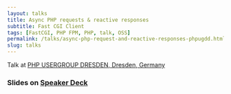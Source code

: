 ```yaml
---
layout: talks
title: Async PHP requests & reactive responses
subtitle: Fast CGI Client
tags: [FastCGI, PHP FPM, PHP, talk, OSS]
permalink: /talks/async-php-request-and-reactive-responses-phpugdd.html
slug: talks
---
```


Talk at [PHP USERGROUP DRESDEN, Dresden, Germany](http://phpug-dresden.org) 
  
### Slides on [Speaker Deck](https://speakerdeck.com/hollodotme)

<script async class="speakerdeck-embed" data-id="a96ceefda84240f184e3caeab61eb1fe" data-ratio="1.77777777777778" src="//speakerdeck.com/assets/embed.js"></script>
